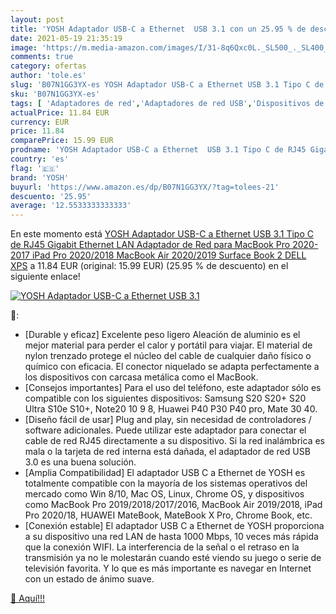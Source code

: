 ```yaml
---
layout: post
title: 'YOSH Adaptador USB-C a Ethernet  USB 3.1 con un 25.95 % de descuento'
date: 2021-05-19 21:35:19
image: 'https://m.media-amazon.com/images/I/31-8q6Qxc0L._SL500_._SL400_.jpg'
comments: true
category: ofertas
author: 'tole.es'
slug: 'B07N1GG3YX-es YOSH Adaptador USB-C a Ethernet USB 3.1 Tipo C de RJ45...'
sku: 'B07N1GG3YX-es'
tags: [ 'Adaptadores de red','Adaptadores de red USB','Dispositivos de red','Informática','ipad','yosh', ]
actualPrice: 11.84 EUR
currency: EUR
price: 11.84
comparePrice: 15.99 EUR
prodname: 'YOSH Adaptador USB-C a Ethernet  USB 3.1 Tipo C de RJ45 Gigabit Ethernet LAN Adaptador de Red para MacBook Pro 2020-2017  iPad Pro 2020/2018  MacBook Air 2020/2019  Surface Book 2  DELL XPS'
country: 'es'
flag: '🇪🇸'
brand: 'YOSH'
buyurl: 'https://www.amazon.es/dp/B07N1GG3YX/?tag=tolees-21'
descuento: '25.95'
average: '12.5533333333333'
---
```


En este momento está [YOSH Adaptador USB-C a Ethernet  USB 3.1 Tipo C de RJ45 Gigabit Ethernet LAN Adaptador de Red para MacBook Pro 2020-2017  iPad Pro 2020/2018  MacBook Air 2020/2019  Surface Book 2  DELL XPS](https://www.amazon.es/dp/B07N1GG3YX/?tag=tolees-21) a 11.84 EUR (original: 15.99 EUR) (25.95 %  de descuento) en el siguiente enlace!

[![YOSH Adaptador USB-C a Ethernet  USB 3.1](https://m.media-amazon.com/images/I/31-8q6Qxc0L._SL500_._SL400_.jpg)](https://www.amazon.es/dp/B07N1GG3YX/?tag=tolees-21)

🔎:

- [Durable y eficaz] Excelente peso ligero Aleación de aluminio es el mejor material para perder el calor y portátil para viajar. El material de nylon trenzado protege el núcleo del cable de cualquier daño físico o químico con eficacia. El conector niquelado se adapta perfectamente a los dispositivos con carcasa metálica como el MacBook.
- [Consejos importantes] Para el uso del teléfono, este adaptador sólo es compatible con los siguientes dispositivos: Samsung S20 S20+ S20 Ultra S10e S10+, Note20 10 9 8, Huawei P40 P30 P40 pro, Mate 30 40.
- [Diseño fácil de usar] Plug and play, sin necesidad de controladores / software adicionales. Puede utilizar este adaptador para conectar el cable de red RJ45 directamente a su dispositivo. Si la red inalámbrica es mala o la tarjeta de red interna está dañada, el adaptador de red USB 3.0 es una buena solución.
- [Amplia Compatibilidad] El adaptador USB C a Ethernet de YOSH es totalmente compatible con la mayoría de los sistemas operativos del mercado como Win 8/10, Mac OS, Linux, Chrome OS, y dispositivos como MacBook Pro 2019/2018/2017/2016, MacBook Air 2019/2018, iPad Pro 2020/18, HUAWEI MateBook, MateBook X Pro, Chrome Book, etc.
- [Conexión estable] El adaptador USB C a Ethernet de YOSH proporciona a su dispositivo una red LAN de hasta 1000 Mbps, 10 veces más rápida que la conexión WIFI. La interferencia de la señal o el retraso en la transmisión ya no le molestarán cuando esté viendo su juego o serie de televisión favorita. Y lo que es más importante es navegar en Internet con un estado de ánimo suave.

[🛒 Aquí!!!](https://www.amazon.es/dp/B07N1GG3YX/?tag=tolees-21)
